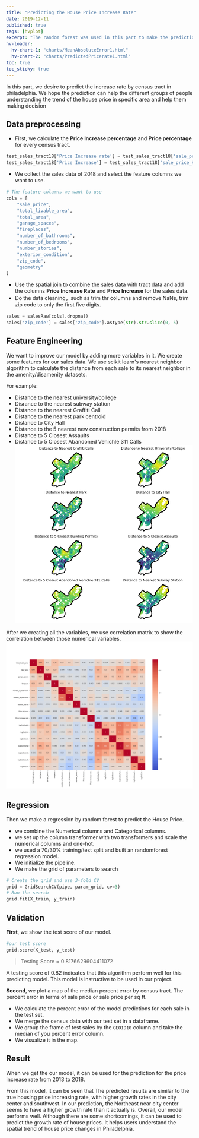 ```yaml
---
title: "Predicting the House Price Increase Rate"
date: 2019-12-11
published: true
tags: [hvplot]
excerpt: "The random forest was used in this part to make the prediction."
hv-loader:
  hv-chart-1: "charts/MeanAbsoluteError1.html"
  hv-chart-2: "charts/PredictedPricerate1.html"
toc: true
toc_sticky: true
---
```

In this part, we desire to predict the increase rate by census tract in philadelphia. We hope the prediction can help the different groups of people understanding the trend of the house price in specific area and help them making decision

## Data preprocessing
- First, we calculate the **Price Increase percentage** and **Price percentage** for every census tract.
```python
test_sales_tract18['Price Increase rate'] = test_sales_tract18['sale_price_K']/test_sales_tract13['sale_price_K']
test_sales_tract18['Price Increase'] = test_sales_tract18['sale_price_K']-test_sales_tract13['sale_price_K']
```
- We collect the sales data of 2018 and select the feature columns we want to use.
```python
# The feature columns we want to use
cols = [
    "sale_price",
    "total_livable_area",
    "total_area",
    "garage_spaces",
    "fireplaces",
    "number_of_bathrooms",
    "number_of_bedrooms",
    "number_stories",
    "exterior_condition",
    "zip_code",
    "geometry"
]
```
- Use the spatial join to combine the sales data with tract data and add the columns **Price Increase Rate** and **Price Increase** for the sales data.
- Do the data cleaning，such as trim thr columns and remove NaNs, trim zip code to only the first five digits.
```python
sales = salesRaw[cols].dropna()
sales['zip_code'] = sales['zip_code'].astype(str).str.slice(0, 5)
```

## Feature Engineering
We want to improve our model by adding more variables in it. We create some features for our sales data. We use scikit learn's nearest neighbor algorithm to calculate the distance from each sale to its nearest neighbor in the amenity/disamenity datasets.

For example:

- Distance to the nearest university/college
- Disrance to the nearest subway station
- Distance to the nearest Graffiti Call
- Distance to the nearest park centroid
- Distance to City Hall
- Distance to the 5 nearest new construction permits from 2018
- Distance to 5 Closest Assaults
- Distance to 5 Closest Abandoned Vehichle 311 Calls
![featureengine](https://raw.githubusercontent.com/zhaoanyang36/final/master/assets/images/featureengine1.png)

After we creating all the variables, we use correlation matrix to show the correlation between those numerical variables.
![corr](https://raw.githubusercontent.com/zhaoanyang36/final/master/assets/images/corr1.png)

## Regression
Then we make a regression by random forest to predict the House Price. 
- we combine the Numerical columns and Categorical columns. 
- we set up the column transformer with two transformers and scale the numerical columns and one-hot.
- we used a 70/30% training/test split and built an randomforest regression model.
- We initialize the pipeline.
- We make the grid of parameters to search
```python
# Create the grid and use 3-fold CV
grid = GridSearchCV(pipe, param_grid, cv=3)
# Run the search
grid.fit(X_train, y_train)
```

## Validation
**First**, we show the test score of our model.
```python
#our test score
grid.score(X_test, y_test)
```
> Testing Score = 0.8176629604411072   

A testing score of 0.82 indicates that this algorithm perform well for this predicting model. This model is instructive to be used in our project.

**Second**, we plot a map of the median percent error by census tract. The percent error in terms of sale price or sale price per sq ft.
- We calculate the percent error of the model predictions for each sale in the test set.
- We merge the census data with our test set in a dataframe.
- We group the frame of test sales by the `GEOID10` column and take the median of you percent error column.
- We visualize it in the map.
<div id="hv-chart-1"></div>

## Result
When we get the our model, it can be used for the prediction for the price increase rate from 2013 to 2018.
<div id="hv-chart-2"></div>
From this model, it can be seen that The predicted results are similar to the true housing price increasing rate, with higher growth rates in the city center and southwest. In our prediction, the Northeast near city center seems to have a higher growth rate than it actually is.
Overall, our model performs well. Although there are some shortcomings, it can be used to predict the growth rate of house prices. It helps users understand the spatial trend of house price changes in Philadelphia.

